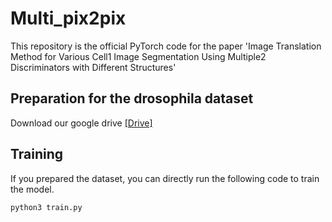 # Multi_pix2pix
This repository is the official PyTorch code for the paper 'Image Translation Method for Various Cell1 Image Segmentation Using Multiple2 Discriminators with Different Structures' 

## Preparation for the drosophila dataset
Download our google drive [[Drive]](https://drive.google.com/file/d/1RTH1hkAuumTt6gmTFElyD-6Kp1zqWw1L/view?usp=share_link)

## Training
If you prepared the dataset, you can directly run the following code to train the model.
```
python3 train.py 
```
